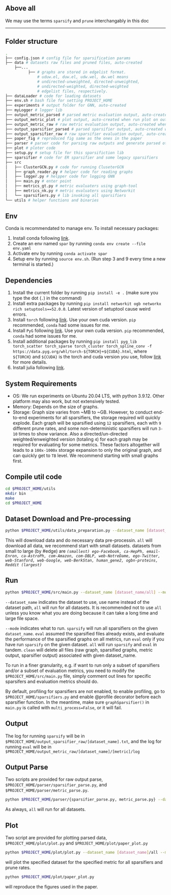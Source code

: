 ## Above all
We may use the terms ``sparsify`` and ``prune`` interchangably in this doc

------
## Folder structure
``` bash
.
├── config.json # config file for sparsification params
├── data # datasets raw files and pruned files, auto-created
    ├──...
          ├── # graphs are stored in edgelist format.
              # uduw.el, duw.el, udw.wel, dw.wel means 
              # undirected-unweighted, directed-unweighted,
              # undirected-weighted, directed-weighted 
              # edgelist files, respectively.
├── dataLoader # code for loading datasets
├── env.sh # bash file for setting PROJECT_HOME
├── experiments # output folder for GNN, auto-created
├── myLogger # logger lib
├── output_metric_parsed # parsed metric evaluation output, auto-created when parse output_metric_raw
├── output_metric_plot # plot output, auto-created when run plot on output_metric_parsed
├── output_metric_raw # raw metric evaluation output, auto-created when run eval
├── output_sparsifier_parsed # parsed sparsifier output, auto-created when parse output_sparsifier_raw
├── output_sparsifier_raw # raw sparsifier evaluation output, auto-created when run sparsify
├── paper_fig # reproduced fig same as the ones in the paper
├── parser # parser code for parsing raw outputs and generate parsed otuput
├── plot # ploter code
├── setup.py # setup file for this sparsifiction lib
├── sparsifier # code for ER sparsifier and some legacy sparsifiers
├── src
│   ├── ClusterGCN.py # code for running CluseterGCN
│   ├── graph_reader.py # helper code for reading graphs
│   ├── logger.py # helpper code for logging GNN
│   ├── main.py # enter point
│   ├── metrics_gt.py # metric evaluaters using graph-tool
│   ├── metrics_nk.py # metric evaluaters using Networkit
│   └── sparsifiers.py # lib invoking all sparsifiers
└── utils # helper functions and binaries
```




## Env

Conda is recommendated to manage env. To install necessary packages:
1. Install conda following [link](https://docs.anaconda.com/free/anaconda/install/index.html).
2. Create an env named ``spar`` by running ``conda env create --file env.yaml``
3. Activate env by running ``conda activate spar``
4. Setup env by running ``source env.sh``. (Run step 3 and 9 every time a new terminal is started.)

## Dependencies
1. Install the current folder by running ``pip install -e .`` (make sure you type the dot (``.``) in the command)
2. Install extra packages by running ``pip install networkit ogb networkx rich setuptools==52.0.0``. Latest version of setuptool cause weird errors.
3. Install ``torch`` following [link](https://pytorch.org/get-started/locally/). Use your own cuda version. ``pip`` recommended, ``conda`` had some issues for me.
4. Install ``PyG`` following [link](https://pytorch-geometric.readthedocs.io/en/latest/install/installation.html). Use your own cuda version. ``pip`` recommended, ``conda`` had some issues for me.
5. Install additional packages by running ``pip install pyg_lib torch_scatter torch_sparse torch_cluster torch_spline_conv -f https://data.pyg.org/whl/torch-${TORCH}+${CUDA}.html``, where ``${TORCH}`` and ``${CUDA}`` is the torch and cuda version you use, follow [link](https://pytorch-geometric.readthedocs.io/en/latest/install/installation.html) for more details.
6. Install julia following [link](https://julialang.org/downloads/).


## System Requirements
- OS: We run experiments on Ubuntu 20.04 LTS, with python 3.9.12. Other platform may also work, but not extensively tested. 
- Memory: Depends on the size of graphs.
- Storage: Graph size varies from ~MB to ~GB. However, to conduct end-to-end experiments for all sparsifiers, the storage required will quickly explode. Each graph will be sparsified using ``12`` sparsifiers, each with ``9`` different prune rates, and some non-deterministic sparsifiers will run ``3-10`` times to show variance. Also a directed/un-directed weighted/enweighted version (totaling ``4``) for each graph may be required for evaluating for some metrics. These factors altogether will leads to a ``100x-1000x`` storage expansion to only the original graph, and can quickly get to ``TB`` level. We recommend starting with small graphs first. 


## Compile util code
```bash
cd $PROJECT_HOME/utils
mkdir bin
make
cd $PROJECT_HOME
```


## Dataset Download and Pre-processing
```bash
python $PROJECT_HOME/utils/data_preparation.py --dataset_name [dataset_name/all]
```

This will download data and do necessary data pre-processin. ``all`` will download all data, we recommend start with small datasets. datasets from small to large (by #edge) are *``(smallest) ego-Facebook, ca-HepPh, email-Enron, ca-AstroPh, com-Amazon, com-DBLP, web-NotreDame, ego-Twitter, web-Stanford, web-Google, web-BerkStan, human_gene2, ogbn-proteins, Reddit (largest)``*


## Run
```bash
python $PROJECT_HOME/src/main.py --dataset_name [dataset_name/all] --mode [sparsify/eval/all/clean]
```

``--dataset_name`` indicates the dataset to use, use name instead of the dataset path, ``all`` will run for all datasets. It is recommended not to use ``all`` unless you know what you are doing because it can take a long time and large file space.

``--mode`` indicates what to run. ``sparsify`` will run all sparsifiers on the given ``dataset_name``. ``eval`` assumed the sparsified files already exists, and evaluate the performance of the sparsified graphs on all metrics, run ``eval`` only if you have run ``sparsify`` on the given dataset. ``all`` will run ``sparsify`` and ``eval`` in tandem. ``clean`` will delete all files (raw graph, sparsified graphs, metric output, sparsifier output) associated with given dataset_name.

To run in a finer granularity, e.g. if want to run only a subset of sparsifiers and/or a subset of evaluation metrics, you need to modify the ``$PROJECT_HOME/src/main.py`` file, simply comment out lines for specific sparsifers and evaluation metrics should do.

By default, profiling for sparsifiers are not enabled, to enable profiling, go to ``$PROJECT_HOME/sparsifiers.py`` and enable @profile decorator before each sparsifier function. In the meantime, make sure ``graphSparsifier()`` in ``main.py`` is called with ``multi_process=False``, or it will fail.


## Output
The log for running ``sparsify`` will be in ``$PROJECT_HOME/output_sparsifier_raw/[dataset_name].txt``, and the log for running ``eval`` will be in ``$PROJECT_HOME/output_metric_raw/[dataset_name]/[metric]/log``

## Output Parse
Two scripts are provided for raw output parse, ``$PROJECT_HOME/parser/sparsifier_parse.py``, and ``$PROJECT_HOME/parser/metric_parse.py``.

```bash
python $PROJECT_HOME/parser/{sparsifier_parse.py, metric_parse.py} --dataset_name [dataset_name]/all
```

As always, ``all`` will run for all datasets.

## Plot
Two script are provided for plotting parsed data, ``$PROJECT_HOME/plot/plot.py`` and ``$PROJECT_HOME/plot/paper_plot.py``

```bash
python $PROJECT_HOME/plot/plot.py --dataset_name [dataset_name]/all --metric [metric]/all
```
 will plot the specified dataset for the specified metric for all sparsifiers and prune rates. 

```bash
python $PROJECT_HOME/plot/paper_plot.py
``` 
will reproduce the figures used in the paper.